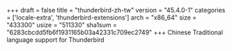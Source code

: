 +++
draft = false
title = "thunderbird-zh-tw"
version = "45.4.0-1"
categories = ['locale-extra', 'thunderbird-extensions']
arch = "x86_64"
size = "433300"
usize = "511330"
sha1sum = "6283cbcdd5fb6f1931165b03a42331c709ec2749"
+++
Chinese Traditional language support for Thunderbird